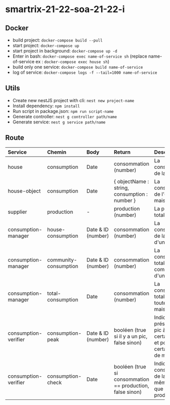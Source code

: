 # smartrix-21-22-soa-21-22-i

## Docker

- build project: `docker-compose build --pull`
- start project: `docker-compose up`
- start project in background: `docker-compose up -d`
- Enter in bash: `docker-compose exec name-of-service sh` (replace name-of-service ex : `docker-compose exec house sh`)
- build only one service: `docker-compose build name-of-service`
- log of service: `docker-compose logs -f --tail=1000 name-of-service`

## Utils
- Create new nestJS project with cli: `nest new project-name`
- Install dependency:  `npm install`
- Run script in package.json: `npm run script-name`
- Generate controller: `nest g controller path/name`
- Generate service: `nest g service path/name`

## Route

| Service       | Chemin      | Body            | Return     |Description            |
| :-------------|:--------    | :-----          |:--------   |:----------------------|
| house         | consumption | Date              | consommation (number)     | La consommation de la maison|
| house-object  | consumption | Date            |{ objectName : string, consumption : number } | La consommation de l'objet de la maison   |
|supplier       | production   |-                | production (number)      | La production totale |
| consumption-manager | house-consumption | Date & ID (number) | consommation (number) | La consommation de la maison d'un ID donné |
| consumption-manager | community-consumption | Date & ID (number) | consommation (number) | La consommation totale d'une communauté d'un ID donné |
| consumption-manager | total-consumption | Date | consommation (number) | La consommation totale de toutes les maisons |
| consumption-verifier | consumption-peak | Date & ID (number) | booléen (true si il y a un pic, false sinon) | Indique la présence d'un pic à une certaine date et pour un certain groupe de maison
| consumption-verifier | consumption-check | Date | booléen (true si consommation == production, false sinon) | Indique si la consommation de la grid a la même valeur que la production
